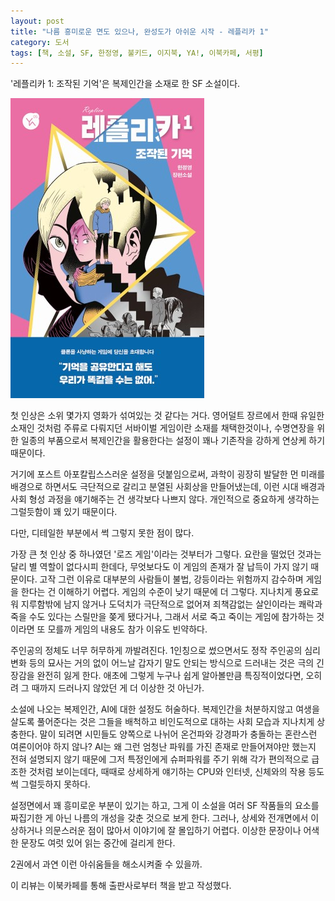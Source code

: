 ```yaml
---
layout: post
title: "나름 흥미로운 면도 있으나, 완성도가 아쉬운 시작 - 레플리카 1"
category: 도서
tags: [책, 소설, SF, 한정영, 불키드, 이지북, YA!, 이북카페, 서평]
---
```


'레플리카 1: 조작된 기억'은
복제인간을 소재로 한 SF 소설이다.

![표지](/images/replica-1-book-h480.jpg)

첫 인상은 소위 몇가지 영화가 섞여있는 것 같다는 거다.
영어덜트 장르에서 한때 유일한 소재인 것처럼 주류로 다뤄지던 서바이벌 게임이란 소재를 채택한것이나,
수명연장을 위한 일종의 부품으로서 복제인간을 활용한다는 설정이
꽤나 기존작을 강하게 연상케 하기 때문이다.

<!--
헝거게임
아일랜드
-->

거기에 포스트 아포칼립스스러운 설정을 덧붙임으로써,
과학이 굉장히 발달한 먼 미래를 배경으로 하면서도
극단적으로 갈리고 분열된 사회상을 만들어냈는데,
이런 시대 배경과 사회 형성 과정을 얘기해주는 건 생각보다 나쁘지 않다.
개인적으로 중요하게 생각하는 그럴듯함이 꽤 있기 때문이다.

다만, 디테일한 부분에서 썩 그렇지 못한 점이 많다.

가장 큰 첫 인상 중 하나였던 '로즈 게임'이라는 것부터가 그렇다.
요란을 떨었던 것과는 달리 별 역할이 없다시피 한데다,
무엇보다도 이 게임의 존재가 잘 납득이 가지 않기 때문이다.
고작 그런 이유로 대부분의 사람들이 불법, 강등이라는 위험까지 감수하며 게임을 한다는 건 이해하기 어렵다.
게임의 수준이 낮기 때문에 더 그렇다.
지나치게 풍요로워 지루함밖에 남지 않거나 도덕치가 극단적으로 없어져
죄책감없는 살인이라는 쾌락과 죽을 수도 있다는 스릴만을 쫒게 됐다거나,
그래서 서로 죽고 죽이는 게임에 참가하는 것이라면 또 모를까
게임의 내용도 참가 이유도 빈약하다.

주인공의 정체도 너무 허무하게 까발려진다.
1인칭으로 썼으면서도
정작 주인공의 심리 변화 등의 묘사는 거의 없이
어느날 갑자기 말도 안되는 방식으로 드러내는 것은 극의 긴장감을 완전히 잃게 한다.
애초에 그렇게 누구나 쉽게 알아볼만큼 특징적이었다면,
오히려 그 때까지 드러나지 않았던 게 더 이상한 것 아닌가.

소설에 나오는 복제인간, AI에 대한 설정도 허술하다.
복제인간을 처분하지않고 여생을 살도록 풀어준다는 것은
그들을 배척하고 비인도적으로 대하는 사회 모습과 지나치게 상충한다.
말이 되려면 시민들도 양쪽으로 나뉘어 온건파와 강경파가 충돌하는 혼란스런 여론이어야 하지 않나?
AI는 왜 그런 엄청난 파워를 가진 존재로 만들어져야만 했는지 전혀 설명되지 않기 때문에
그저 특정인에게 슈퍼파워를 주기 위해 각가 편의적으로 급조한 것처럼 보이는데다,
때때로 상세하게 얘기하는 CPU와 인터넷, 신체와의 작용 등도 썩 그럴듯하지 못하다.

설정면에서 꽤 흥미로운 부분이 있기는 하고,
그게 이 소설을 여러 SF 작품들의 요소를 짜집기한 게 아닌 나름의 개성을 갖춘 것으로 보게 한다.
그러나, 상세와 전개면에서 이상하거나 의문스러운 점이 많아서
이야기에 잘 몰입하기 어렵다.
이상한 문장이나 어색한 문장도 여럿 있어 읽는 중간에 걸리게 한다.

2권에서 과연 이런 아쉬움들을 해소시켜줄 수 있을까.



<div class="im im-info">
이 리뷰는 이북카페를 통해 출판사로부터 책을 받고 작성했다.
</div>
